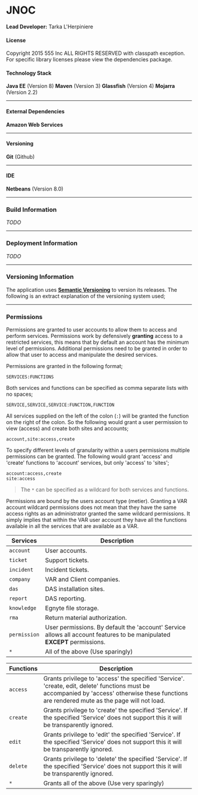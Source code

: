 # JNOC
**Lead Developer:** Tarka L'Herpiniere

#### License
Copyright 2015 555 Inc ALL RIGHTS RESERVED with classpath exception. For specific library licenses please view the dependencies package. 

#### Technology Stack
**Java EE** (Version 8)
**Maven** (Version 3)
**Glassfish** (Version 4)
**Mojarra** (Version 2.2)

---

#### External Dependencies
**Amazon Web Services**

---

#### Versioning
**Git** (Github)

---

#### IDE
**Netbeans** (Version 8.0)

---

### Build Information
*TODO*

---

### Deployment Information
*TODO*

---

### Versioning Information
The application uses [**Semantic Versioning**](http://semver.org/) to version its releases. The following is an extract explanation of the versioning system used;

---

### Permissions
Permissions are granted to user accounts to allow them to access and perform services. Permissions work by defensively **granting** access to a restricted services, this means that by default an account has the minimum level of permissions. Additional permissions need to be granted in order to allow that user to access and manipulate the desired services.

Permissions are granted in the following format;

```
SERVICES:FUNCTIONS
```

Both services and functions can be specified as comma separate lists with no spaces;

```
SERVICE,SERVICE,SERVICE:FUNCTION,FUNCTION
```

All services supplied on the left of the colon (`:`) will be granted the function on the right of the colon. So the following would grant a user permission to view (access) and create both sites and accounts;

```
account,site:access,create
```

To specify different levels of granularity within a users permissions multiple permissions can be granted. The following would grant 'access' and 'create' functions to 'account' services, but only 'access' to 'sites';

```
account:access,create
site:access
```

>The `*` can be specified as a wildcard for both services and functions.

Permissions are bound by the users account type (metier). Granting a VAR account wildcard permissions does not mean that they have the same access rights as an administrator granted the same wildcard permissions. It simply implies that within the VAR user account they have all the functions available in all the services that are available as a VAR.

| Services       | Description        |
|-------------- |------------------ |
| `account`      | User accounts.     |
| `ticket`       | Support tickets.    |
| `incident`     | Incident tickets.  |
| `company`      | VAR and Client companies. |
| `das`          | DAS installation sites. |
| `report`       | DAS reporting. |
| `knowledge`    | Egnyte file storage. |
| `rma`          | Return material authorization. |
| `permission`   | User permissions. By default the 'account' Service allows all account features to be manipulated **EXCEPT** permissions. |
| `*`            | All of the above (Use sparingly) |


| Functions     | Description        |
|-------------- |------------------ |
| `access`        | Grants privilege to 'access' the specified 'Service'. 'create, edit, delete' functions must be accompanied by 'access' otherwise these functions are rendered mute as the page will not load. |
| `create`        | Grants privilege to 'create' the specified 'Service'. If the specified 'Service' does not support this it will be transparently ignored. |
| `edit`          | Grants privilege to 'edit' the specified 'Service'. If the specified 'Service' does not support this it will be transparently ignored.  |
| `delete`        | Grants privilege to 'delete' the specified 'Service'. If the specified 'Service' does not support this it will be transparently ignored. |
| `*`             | Grants all of the above (Use very sparingly) |


